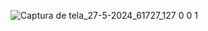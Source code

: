 ![Captura de tela_27-5-2024_61727_127 0 0 1](https://github.com/Calueto00/home-Card-template/assets/104561963/90fcd01e-5b0d-4609-a422-d4f7f7badae4)




